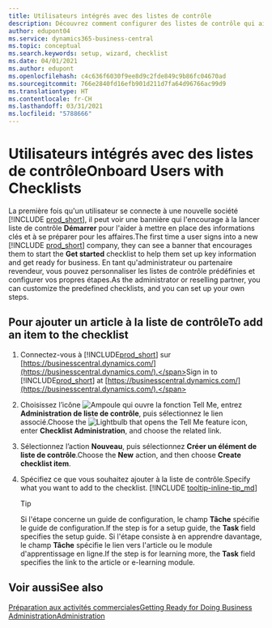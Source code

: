 ```yaml
---
title: Utilisateurs intégrés avec des listes de contrôle
description: Découvrez comment configurer des listes de contrôle qui aident les utilisateurs à démarrer dans Business Central.
author: edupont04
ms.service: dynamics365-business-central
ms.topic: conceptual
ms.search.keywords: setup, wizard, checklist
ms.date: 04/01/2021
ms.author: edupont
ms.openlocfilehash: c4c636f6030f9ee8d9c2fde849c9b86fc04670ad
ms.sourcegitcommit: 766e2840fd16efb901d211d7fa64d96766ac99d9
ms.translationtype: HT
ms.contentlocale: fr-CH
ms.lasthandoff: 03/31/2021
ms.locfileid: "5788666"
---
```

# <a name="onboard-users-with-checklists"></a><span data-ttu-id="b92ce-103">Utilisateurs intégrés avec des listes de contrôle</span><span class="sxs-lookup"><span data-stu-id="b92ce-103">Onboard Users with Checklists</span></span>

<span data-ttu-id="b92ce-104">La première fois qu'un utilisateur se connecte à une nouvelle société [!INCLUDE [prod_short](includes/prod_short.md)], il peut voir une bannière qui l'encourage à la lancer liste de contrôle **Démarrer** pour l'aider à mettre en place des informations clés et à se préparer pour les affaires.</span><span class="sxs-lookup"><span data-stu-id="b92ce-104">The first time a user signs into a new [!INCLUDE [prod_short](includes/prod_short.md)] company, they can see a banner that encourages them to start the **Get started** checklist to help them set up key information and get ready for business.</span></span> <span data-ttu-id="b92ce-105">En tant qu'administrateur ou partenaire revendeur, vous pouvez personnaliser les listes de contrôle prédéfinies et configurer vos propres étapes.</span><span class="sxs-lookup"><span data-stu-id="b92ce-105">As the administrator or reselling partner, you can customize the predefined checklists, and you can set up your own steps.</span></span>

## <a name="to-add-an-item-to-the-checklist"></a><span data-ttu-id="b92ce-106">Pour ajouter un article à la liste de contrôle</span><span class="sxs-lookup"><span data-stu-id="b92ce-106">To add an item to the checklist</span></span>

1. <span data-ttu-id="b92ce-107">Connectez-vous à [!INCLUDE[prod_short](includes/prod_short.md)] sur [https://businesscentral.dynamics.com/](https://businesscentral.dynamics.com/).</span><span class="sxs-lookup"><span data-stu-id="b92ce-107">Sign in to [!INCLUDE[prod_short](includes/prod_short.md)] at [https://businesscentral.dynamics.com/](https://businesscentral.dynamics.com/).</span></span>

2. <span data-ttu-id="b92ce-108">Choisissez l’icône ![Ampoule qui ouvre la fonction Tell Me](media/ui-search/search_small.png "Dites-moi ce que vous voulez faire"), entrez **Administration de liste de contrôle**, puis sélectionnez le lien associé.</span><span class="sxs-lookup"><span data-stu-id="b92ce-108">Choose the ![Lightbulb that opens the Tell Me feature](media/ui-search/search_small.png "Tell me what you want to do") icon, enter **Checklist Administration**, and choose the related link.</span></span>  

3. <span data-ttu-id="b92ce-109">Sélectionnez l’action **Nouveau**, puis sélectionnez **Créer un élément de liste de contrôle**.</span><span class="sxs-lookup"><span data-stu-id="b92ce-109">Choose the **New** action, and then choose **Create checklist item**.</span></span>  

4. <span data-ttu-id="b92ce-110">Spécifiez ce que vous souhaitez ajouter à la liste de contrôle.</span><span class="sxs-lookup"><span data-stu-id="b92ce-110">Specify what you want to add to the checklist.</span></span> [!INCLUDE [tooltip-inline-tip_md](includes/tooltip-inline-tip_md.md)]

    > [!TIP]
    > <span data-ttu-id="b92ce-111">Si l'étape concerne un guide de configuration, le champ **Tâche** spécifie le guide de configuration.</span><span class="sxs-lookup"><span data-stu-id="b92ce-111">If the step is for a setup guide, the **Task** field specifies the setup guide.</span></span> <span data-ttu-id="b92ce-112">Si l'étape consiste à en apprendre davantage, le champ **Tâche** spécifie le lien vers l'article ou le module d'apprentissage en ligne.</span><span class="sxs-lookup"><span data-stu-id="b92ce-112">If the step is for learning more, the **Task** field specifies the link to the article or e-learning module.</span></span>

## <a name="see-also"></a><span data-ttu-id="b92ce-113">Voir aussi</span><span class="sxs-lookup"><span data-stu-id="b92ce-113">See also</span></span>

[<span data-ttu-id="b92ce-114">Préparation aux activités commerciales</span><span class="sxs-lookup"><span data-stu-id="b92ce-114">Getting Ready for Doing Business</span></span>](ui-get-ready-business.md)  
[<span data-ttu-id="b92ce-115">Administration</span><span class="sxs-lookup"><span data-stu-id="b92ce-115">Administration</span></span>](admin-setup-and-administration.md)  
